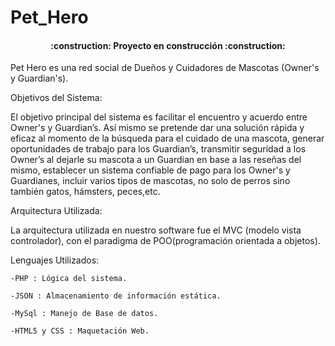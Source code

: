 # Pet_Hero
<h4 align="center">
:construction: Proyecto en construcción :construction:
</h4>
Pet Hero es una red social de Dueños y Cuidadores de Mascotas (Owner's y Guardian's).

Objetivos del Sistema:  


El objetivo principal del sistema es facilitar el encuentro y acuerdo entre Owner's y Guardian’s. Así mismo se pretende dar una solución rápida y eficaz al momento de la búsqueda para el cuidado de una mascota, generar oportunidades de trabajo para los Guardian’s, transmitir seguridad a los Owner’s al dejarle su mascota a un Guardian en base a las reseñas del mismo, establecer un sistema confiable de pago para los Owner's y Guardianes, incluir varios tipos de mascotas, no solo de perros sino también gatos, hámsters, peces,etc.


Arquitectura Utilizada:  


La arquitectura utilizada en nuestro software fue el MVC (modelo vista controlador), con el paradigma de POO(programación orientada a objetos).	


Lenguajes Utilizados:  

	-PHP : Lógica del sistema.  
	
	-JSON : Almacenamiento de información estática.  
	
	-MySql : Manejo de Base de datos.  
	
	-HTML5 y CSS : Maquetación Web.

